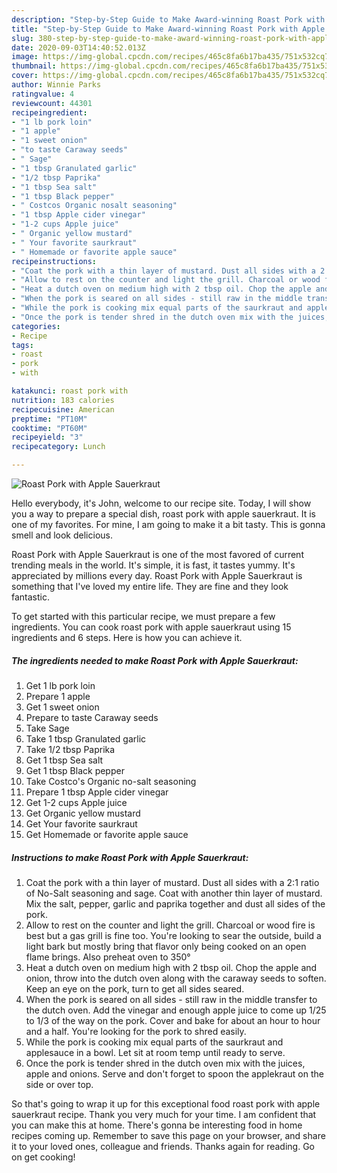 ```yaml
---
description: "Step-by-Step Guide to Make Award-winning Roast Pork with Apple Sauerkraut"
title: "Step-by-Step Guide to Make Award-winning Roast Pork with Apple Sauerkraut"
slug: 380-step-by-step-guide-to-make-award-winning-roast-pork-with-apple-sauerkraut
date: 2020-09-03T14:40:52.013Z
image: https://img-global.cpcdn.com/recipes/465c8fa6b17ba435/751x532cq70/roast-pork-with-apple-sauerkraut-recipe-main-photo.jpg
thumbnail: https://img-global.cpcdn.com/recipes/465c8fa6b17ba435/751x532cq70/roast-pork-with-apple-sauerkraut-recipe-main-photo.jpg
cover: https://img-global.cpcdn.com/recipes/465c8fa6b17ba435/751x532cq70/roast-pork-with-apple-sauerkraut-recipe-main-photo.jpg
author: Winnie Parks
ratingvalue: 4
reviewcount: 44301
recipeingredient:
- "1 lb pork loin"
- "1 apple"
- "1 sweet onion"
- "to taste Caraway seeds"
- " Sage"
- "1 tbsp Granulated garlic"
- "1/2 tbsp Paprika"
- "1 tbsp Sea salt"
- "1 tbsp Black pepper"
- " Costcos Organic nosalt seasoning"
- "1 tbsp Apple cider vinegar"
- "1-2 cups Apple juice"
- " Organic yellow mustard"
- " Your favorite saurkraut"
- " Homemade or favorite apple sauce"
recipeinstructions:
- "Coat the pork with a thin layer of mustard. Dust all sides with a 2:1 ratio of No-Salt seasoning and sage. Coat with another thin layer of mustard. Mix the salt, pepper, garlic and paprika together and dust all sides of the pork."
- "Allow to rest on the counter and light the grill. Charcoal or wood fire is best but a gas grill is fine too. You&#39;re looking to sear the outside, build a light bark but mostly bring that flavor only being cooked on an open flame brings. Also preheat oven to 350°"
- "Heat a dutch oven on medium high with 2 tbsp oil. Chop the apple and onion, throw into the dutch oven along with the caraway seeds to soften. Keep an eye on the pork, turn to get all sides seared."
- "When the pork is seared on all sides - still raw in the middle transfer to the dutch oven. Add the vinegar and enough apple juice to come up 1/25 to 1/3 of the way on the pork. Cover and bake for about an hour to hour and a half. You&#39;re looking for the pork to shred easily."
- "While the pork is cooking mix equal parts of the saurkraut and applesauce in a bowl. Let sit at room temp until ready to serve."
- "Once the pork is tender shred in the dutch oven mix with the juices, apple and onions. Serve and don&#39;t forget to spoon the applekraut on the side or over top."
categories:
- Recipe
tags:
- roast
- pork
- with

katakunci: roast pork with 
nutrition: 183 calories
recipecuisine: American
preptime: "PT10M"
cooktime: "PT60M"
recipeyield: "3"
recipecategory: Lunch

---
```



![Roast Pork with Apple Sauerkraut](https://img-global.cpcdn.com/recipes/465c8fa6b17ba435/751x532cq70/roast-pork-with-apple-sauerkraut-recipe-main-photo.jpg)

Hello everybody, it's John, welcome to our recipe site. Today, I will show you a way to prepare a special dish, roast pork with apple sauerkraut. It is one of my favorites. For mine, I am going to make it a bit tasty. This is gonna smell and look delicious.



Roast Pork with Apple Sauerkraut is one of the most favored of current trending meals in the world. It's simple, it is fast, it tastes yummy. It's appreciated by millions every day. Roast Pork with Apple Sauerkraut is something that I've loved my entire life. They are fine and they look fantastic.


To get started with this particular recipe, we must prepare a few ingredients. You can cook roast pork with apple sauerkraut using 15 ingredients and 6 steps. Here is how you can achieve it.

<!--inarticleads1-->

##### The ingredients needed to make Roast Pork with Apple Sauerkraut:

1. Get 1 lb pork loin
1. Prepare 1 apple
1. Get 1 sweet onion
1. Prepare to taste Caraway seeds
1. Take  Sage
1. Take 1 tbsp Granulated garlic
1. Take 1/2 tbsp Paprika
1. Get 1 tbsp Sea salt
1. Get 1 tbsp Black pepper
1. Take  Costco&#39;s Organic no-salt seasoning
1. Prepare 1 tbsp Apple cider vinegar
1. Get 1-2 cups Apple juice
1. Get  Organic yellow mustard
1. Get  Your favorite saurkraut
1. Get  Homemade or favorite apple sauce




<!--inarticleads2-->

##### Instructions to make Roast Pork with Apple Sauerkraut:

1. Coat the pork with a thin layer of mustard. Dust all sides with a 2:1 ratio of No-Salt seasoning and sage. Coat with another thin layer of mustard. Mix the salt, pepper, garlic and paprika together and dust all sides of the pork.
1. Allow to rest on the counter and light the grill. Charcoal or wood fire is best but a gas grill is fine too. You&#39;re looking to sear the outside, build a light bark but mostly bring that flavor only being cooked on an open flame brings. Also preheat oven to 350°
1. Heat a dutch oven on medium high with 2 tbsp oil. Chop the apple and onion, throw into the dutch oven along with the caraway seeds to soften. Keep an eye on the pork, turn to get all sides seared.
1. When the pork is seared on all sides - still raw in the middle transfer to the dutch oven. Add the vinegar and enough apple juice to come up 1/25 to 1/3 of the way on the pork. Cover and bake for about an hour to hour and a half. You&#39;re looking for the pork to shred easily.
1. While the pork is cooking mix equal parts of the saurkraut and applesauce in a bowl. Let sit at room temp until ready to serve.
1. Once the pork is tender shred in the dutch oven mix with the juices, apple and onions. Serve and don&#39;t forget to spoon the applekraut on the side or over top.




So that's going to wrap it up for this exceptional food roast pork with apple sauerkraut recipe. Thank you very much for your time. I am confident that you can make this at home. There's gonna be interesting food in home recipes coming up. Remember to save this page on your browser, and share it to your loved ones, colleague and friends. Thanks again for reading. Go on get cooking!
